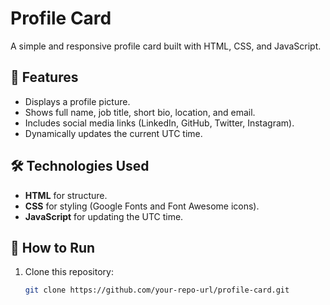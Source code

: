 # Profile Card

A simple and responsive profile card built with HTML, CSS, and JavaScript.

## 📌 Features
- Displays a profile picture.
- Shows full name, job title, short bio, location, and email.
- Includes social media links (LinkedIn, GitHub, Twitter, Instagram).
- Dynamically updates the current UTC time.

## 🛠️ Technologies Used
- **HTML** for structure.
- **CSS** for styling (Google Fonts and Font Awesome icons).
- **JavaScript** for updating the UTC time.

## 🔧 How to Run
1. Clone this repository:
   ```bash
   git clone https://github.com/your-repo-url/profile-card.git
